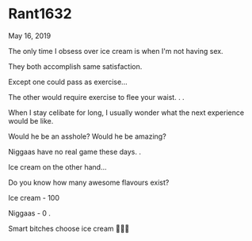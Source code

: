 # Rant1632


May 16, 2019

The only time I obsess over ice cream is when I'm not having sex.

They both accomplish same satisfaction.

Except one could pass as exercise...

The other would require exercise to flee your waist. 
.
.

When I stay celibate for long, I usually wonder what the next experience would be like. 

Would he be an asshole? Would he be amazing?

Niggaas have no real game these days.
.

Ice cream on the other hand...

Do you know how many awesome flavours exist?

Ice cream - 100

Niggaas - 0
.

Smart bitches choose ice cream 🤷🏽‍♀️